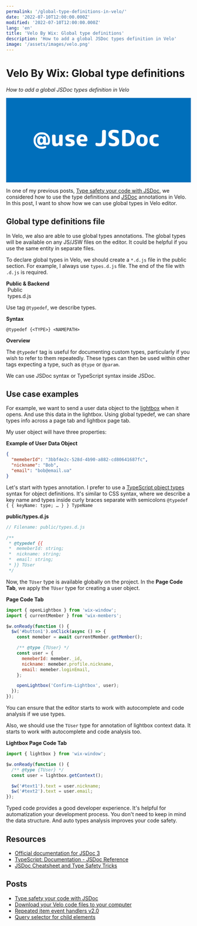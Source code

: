 ```yaml
---
permalink: '/global-type-definitions-in-velo/'
date: '2022-07-10T12:00:00.000Z'
modified: '2022-07-10T12:00:00.000Z'
lang: 'en'
title: 'Velo By Wix: Global type definitions'
description: 'How to add a global JSDoc types definition in Velo'
image: '/assets/images/velo.png'
---
```


# Velo By Wix: Global type definitions

*How to add a global JSDoc types definition in Velo*

<svg aria-label="use jsdoc" viewBox="0 0 1131 516"><g fill="#006fbb"><path d="M0 258v258h1131V0H0v258zm678.4-61.8c3.2.7 6.1 2.1 7.9 3.9 2.5 2.6 2.8 3.4 2.5 8.5-.4 7.8-1.6 8.4-11.5 5.9-4.4-1.2-11.2-2-15.6-2-7.4 0-8 .2-10.3 2.8-3 3.5-3.2 9.4-.5 12.9 2.1 2.6 4.6 3.8 17.6 8.8 16.8 6.3 23.9 15.3 23.8 30-.1 14-5.8 22.2-18.6 26.7-7.5 2.6-28 2.4-35.7-.3-7.2-2.5-10.2-6.7-9.8-13.8.4-7 2-7.7 10.4-4.7 17.1 6.1 30.4 2.7 30.4-8 0-5.7-3-8.3-15-13.2-20.7-8.4-28-16.6-28-31.6 0-8.1 1.6-12.7 6.2-17.7 4.7-5.1 10.2-8 17.8-9.3 6.2-1.1 20.8-.5 28.4 1.1zm73.9.3c18.7 3.9 30.7 15.6 34.7 33.6 1.9 8.6.9 28.9-1.9 36.4-8.1 22.5-27 31.5-60.5 29-8.5-.6-10.2-1-12.3-3.1l-2.3-2.3v-44.4c0-51.3-.5-48.6 9.1-49.8 9.9-1.2 26.3-.9 33.2.6zm-143.7 2 2.5 2.5-.3 35.3c-.3 30.5-.6 35.9-2.2 40.6-2.3 7-9.3 14.1-16.1 16.5-7 2.4-20.4 3.1-31 1.6-7.5-1.1-9.4-1.7-11.7-4.1-2.5-2.4-2.8-3.5-2.8-8.8 0-7.9 1.7-9 10.7-6.7 8.1 2.1 18.7 2.1 22.3 0 1.5-.9 3.6-3.1 4.6-4.8 1.7-2.8 1.9-6.1 2.4-36.3l.5-33.1 2.4-2.6c2.2-2.3 3.2-2.6 9.3-2.6 6 0 7.2.3 9.4 2.5zm-372.2 14.4c14.7 5.2 25.1 15.9 30.2 31.1 1.4 4 1.9 8.4 1.9 16-.1 12.2-2.1 20.3-6 24-2.5 2.3-3.5 2.5-15.7 2.8-15.6.4-17.5 0-19.2-3.8l-1.2-3-2.4 2.5c-3.4 3.6-10.1 5.9-15.5 5.3-12.1-1.4-19.4-13.7-18.2-30.7.8-11.8 4.7-18.8 12.1-22.2 7.4-3.4 15.9-1.8 21.9 3.8 2.4 2.3 2.7 2.4 2.7.8 0-3.3 3-5.5 7.4-5.5 8.5.1 9.6 2.8 9.6 23.5v16.6l5.2-.3c6.2-.4 6.5-1.1 6.7-12.9.2-16.2-6.4-27.7-19.9-34.6-5.1-2.6-6.3-2.8-17.5-2.8-11.1 0-12.4.2-17.7 2.8-7.3 3.6-15 11.9-17.9 19.5-3.1 8-3.1 21.4 0 29.4 2.9 7.6 10.6 15.9 17.9 19.5 4.7 2.3 7.3 2.8 15.4 3.1 8.3.4 10.8.1 16.3-1.9 7.6-2.7 11.4-2 12.9 2.3 1.4 3.9.2 5.7-5.7 8.4-15.1 6.8-35.8 5.3-49.9-3.7-9.7-6.2-17.3-16.9-20.3-28.6-1.9-7.4-1.9-20.3 0-27.8 4.5-17.3 18.7-31.2 35.8-35.1 8.5-1.9 23.4-1.2 31.1 1.5zM411.8 225c5.5 2 7.8 8.8 4.4 13-1.8 2.2-2 2.2-12 1.1-12-1.4-16.7-.8-18.9 2.5-1.4 2.2-1.4 2.6.1 4.8 1.7 2.7 2 2.8 11.9 5 7.4 1.7 15.3 5.3 17.9 8.3 4.9 5.4 6.2 16.6 2.8 24-2.4 5.3-9 9.7-16.9 11.4-6.3 1.3-24.3.6-30.4-1.1-6.6-1.9-10-10.6-5.7-14.5 1.9-1.7 2.7-1.7 9.8-.7 14.8 2.3 21.6 1.3 22.8-3.4 1-3.9-2-6.2-11-8.4-10.7-2.7-15.6-5-19.3-9.3-8-9.2-6.6-22.4 3.2-29.5 5.4-3.9 12.8-5.2 26-4.8 6.6.3 13.5 1 15.3 1.6zm65.3-.4c13 3.9 19.5 13.1 20.7 29.1.4 6.7.3 7.3-2.1 9.7l-2.6 2.6H473c-22.2 0-21.6-.2-18.3 6.7 3.3 7 12.2 9.5 26.4 7.3 7.3-1.1 8.1-1.1 9.9.5 3.9 3.5 1.5 11.2-4.2 13.6-2.3 1-7.3 1.4-16.3 1.3-14.8 0-21-1.8-28.1-7.8-13.1-11.2-15.1-38.5-3.9-53.2 7.4-9.7 24.3-14 38.6-9.8zm372.4 2.3c12 5.9 17.5 16.1 17.5 32.6 0 24.4-14.2 37.9-38.2 36.2-13.7-.9-22.6-6.5-28-17.4-2.8-5.8-3.3-7.9-3.6-16.3-.7-16.3 4.2-27.4 14.7-33.7 7.1-4.3 11.8-5.3 22.4-4.9 7.4.3 9.7.8 15.2 3.5zm74.4-3c6.5.9 10.1 4.3 10.1 9.5 0 5.6-2.2 6.7-13.6 6.4-11.7-.3-15.1 1-18 6.9-2.5 5.2-2.6 20.4-.1 25 3.7 6.9 10.4 9.2 21.8 7.4 8.2-1.4 10.9.1 10.9 5.9 0 8-5.5 10.8-21 10.9-17.9.1-29.9-7.2-34.6-21.2-2.5-7.2-2.5-23.4-.1-30.4 5.9-16.9 20.9-23.8 44.6-20.4zm-624.2 2.5 2.8 2.4.5 23c.4 16.9.8 23.3 1.8 24.5 3.2 3.9 11.8 2.9 16.3-1.9 2.3-2.5 2.4-3.1 2.9-24.1l.5-21.5 2.8-2.4c3.8-3.2 12.2-3.4 16.1-.3l2.6 2v30.7c0 30 0 30.6-2.2 32.9-1.7 1.9-3.2 2.3-7.8 2.3-6.3 0-9.4-1.7-10.4-5.5l-.7-2.6-3.5 3c-1.9 1.7-4.8 3.8-6.6 4.7-4.2 2.2-13.3 2.9-18.8 1.4s-11.3-7.1-13-12.5c-1.4-4.3-2.7-47.7-1.6-52 1.1-4.4 4.4-6.5 10.2-6.5 4.1 0 5.9.5 8.1 2.4z"/><path d="M733.3 213.7c-1 .4-1.3 7.7-1.3 31.9V277l2.6.6c1.4.4 5.2.4 8.5.1 16.2-1.4 23.3-11.6 23.2-33.2 0-17.1-5.1-26.6-16.2-29.9-5.2-1.5-14.2-2-16.8-.9zM210 249.5c-4.3 4.5-4 17.6.5 22.1 3.3 3.2 8.7 3.3 12 0 4.5-4.5 4.5-17.7-.1-22.3-3.3-3.2-9.2-3.2-12.4.2zm248.9-10c-2.7 1.4-5.9 7.8-5.9 11.5 0 1.9.7 2 12.5 2 12.3 0 12.5 0 12.5-2.3-.1-3.4-3.6-10.4-5.8-11.6-2.9-1.5-10.2-1.3-13.3.4zm369.4-.8c-3.1.6-7.1 5-8.3 9.2-.5 2-1 7.2-1 11.6 0 4.4.5 9.6 1 11.6 3.2 11.5 18.3 13.1 23.1 2.5 1.4-3.1 1.9-6.5 1.9-14.1 0-12.2-1.9-17.3-7.3-19.8-3.4-1.7-5.1-1.8-9.4-1z"/></g></svg>

In one of my previous posts, [Type safety your code with JSDoc](/type-safety-your-code-with-jsdoc/), we considered how to use the type definitions and [JSDoc](https://jsdoc.app/) annotations in Velo. In this post, I want to show how we can use global types in Velo editor.

## Global type definitions file

In Velo, we also are able to use global types annotations. The global types will be available on any JS/JSW files on the editor. It could be helpful if you use the same entity in separate files.

To declare global types in Velo, we should create a `*.d.js` file in the public section. For example, I always use `types.d.js` file. The end of the file with `.d.js` is required.

<div class="filetree" role="img" aria-label="velo sidebar">
  <div class="filetree_tab filetree_row">
    <strong>Public & Backend</strong>
  </div>
  <div class="filetree_title filetree_row">
    <img src="/assets/images/i/open.svg" alt=""/>
    Public
  </div>
  <div class="filetree_tab filetree_row">
    <img src="/assets/images/i/js.svg" alt=""/>
    types.d.js
  </div>
</div>

Use tag `@typedef`, we describe types.

<aside>

**Syntax**

`@typedef {<TYPE>} <NAMEPATH>`

**Overview**

The `@typedef` tag is useful for documenting custom types, particularly if you wish to refer to them repeatedly. These types can then be used within other tags expecting a type, such as `@type` or `@param`.
</aside>

We can use JSDoc syntax or TypeScript syntax inside JSDoc.

## Use case examples

For example, we want to send a user data object to the [lightbox](https://www.wix.com/velo/reference/wix-window/lightbox) when it opens. And use this data in the lightbox. Using global typedef, we can share types info across a page tab and lightbox page tab.

My user object will have three properties:

**Example of User Data Object**

```json
{
  "memeberId": "3bbf4e2c-528d-4b90-a882-cd80641687fc",
  "nickname": "Bob",
  "email": "bob@email.ua"
}
```

Let's start with types annotation. I prefer to use a [TypeScript object types](https://www.typescriptlang.org/docs/handbook/2/objects.html) syntax for object definitions. It's similar to CSS syntax, where we describe a key name and types inside curly braces separate with semicolons `@typedef { { keyName: type; … } } TypeName`

**public/types.d.js**

```js
// Filename: public/types.d.js

/**
 * @typedef {{
 *  memeberId: string;
 *  nickname: string;
 *  email: string;
 * }} TUser
 */
```

Now, the `TUser` type is available globally on the project. In the **Page Code Tab**, we apply the `TUser` type for creating a user object.

**Page Code Tab**

```js
import { openLightbox } from 'wix-window';
import { currentMember } from 'wix-members';

$w.onReady(function () {
  $w('#button1').onClick(async () => {
    const memeber = await currentMember.getMember();

    /** @type {TUser} */
    const user = {
      memeberId: memeber._id,
      nickname: memeber.profile.nickname,
      email: memeber.loginEmail,
    };

    openLightbox('Confirm-Lightbox', user);
  });
});
```

You can ensure that the editor starts to work with autocomplete and code analysis if we use types.

Also, we should use the `TUser` type for annotation of lightbox context data. It starts to work with autocomplete and code analysis too.

**Lightbox Page Code Tab**

```js
import { lightbox } from 'wix-window';

$w.onReady(function () {
  /** @type {TUser} */
  const user = lightbox.getContext();

  $w('#text1').text = user.nickname;
  $w('#text2').text = user.email;
});
```

Typed code provides a good developer experience. It's helpful for automatization your development process. You don't need to keep in mind the data structure. And auto types analysis improves your code safety.

## Resources

- [Official documentation for JSDoc 3](https://jsdoc.app/)
- [TypeScript: Documentation - JSDoc Reference](https://www.typescriptlang.org/docs/handbook/jsdoc-supported-types.html)
- [JSDoc Cheatsheet and Type Safety Tricks](https://docs.joshuatz.com/cheatsheets/js/jsdoc/)

## Posts

- [Type safety your code with JSDoc](/type-safety-your-code-with-jsdoc/)
- [Download your Velo code files to your computer](/velo-filesystem-chrome-extension/)
- [Repeated item event handlers v2.0](/repeated-item-event-handlers-v2/)
- [Query selector for child elements](/velo-query-selector-for-child-elements/)
